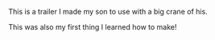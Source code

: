 This is a trailer I made my son to use with a big crane of his.

This was also my first thing I learned how to make!

